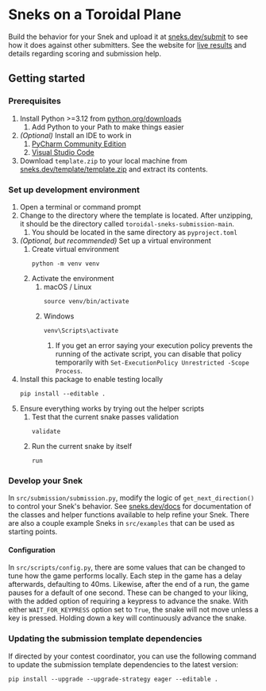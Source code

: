 # Sneks on a Toroidal Plane

Build the behavior for your Snek and upload it at [sneks.dev/submit](https://www.sneks.dev/submit) to see how
it does against other submitters. See the website for [live results](https://www.sneks.dev) and details regarding
scoring and submission help.

## Getting started

### Prerequisites

1. Install Python >=3.12 from [python.org/downloads](https://www.python.org/downloads/)
   1. Add Python to your Path to make things easier
2. _(Optional)_ Install an IDE to work in
   1. [PyCharm Community Edition](https://www.jetbrains.com/pycharm/download)
   2. [Visual Studio Code](https://code.visualstudio.com/)
3. Download `template.zip` to your local machine
   from [sneks.dev/template/template.zip](https://www.sneks.dev/template/template.zip) and extract its contents.

### Set up development environment

1. Open a terminal or command prompt
2. Change to the directory where the template is located. After unzipping, it should be the directory called
   `toroidal-sneks-submission-main`.
   1. You should be located in the same directory as `pyproject.toml`
3. _(Optional, but recommended)_ Set up a virtual environment
   1. Create virtual environment
      ```
      python -m venv venv
      ```
   2. Activate the environment
      1. macOS / Linux
         ```
         source venv/bin/activate
         ```
      2. Windows
         ```
         venv\Scripts\activate
         ```
         1. If you get an error saying your execution policy prevents the running of the activate script,
            you can disable that policy temporarily with `Set-ExecutionPolicy Unrestricted -Scope Process`.
4. Install this package to enable testing locally
   ```
   pip install --editable .
   ```
5. Ensure everything works by trying out the helper scripts
   1. Test that the current snake passes validation
      ```
      validate
      ```
   2. Run the current snake by itself
      ```
      run
      ```

### Develop your Snek

In `src/submission/submission.py`, modify the logic of `get_next_direction()`
to control your Snek's behavior. See [sneks.dev/docs](https://www.sneks.dev/docs/index.html) for documentation of
the classes and helper functions available to help refine your Snek. There are also a couple example Sneks
in `src/examples` that can be used as starting points.

#### Configuration

In `src/scripts/config.py`, there are some values that can be changed to tune how the game performs locally. Each step
in the game has a delay afterwards, defaulting to 40ms. Likewise, after the end of a run, the game pauses for a default
of one second. These can be changed to your liking, with the added option of requiring a keypress to advance the snake.
With either `WAIT_FOR_KEYPRESS` option set to `True`, the snake will not move unless a key is pressed. Holding down a
key will continuously advance the snake.

### Updating the submission template dependencies

If directed by your contest coordinator, you can use the following command to update the submission template
dependencies to the latest version:

```
pip install --upgrade --upgrade-strategy eager --editable .
```